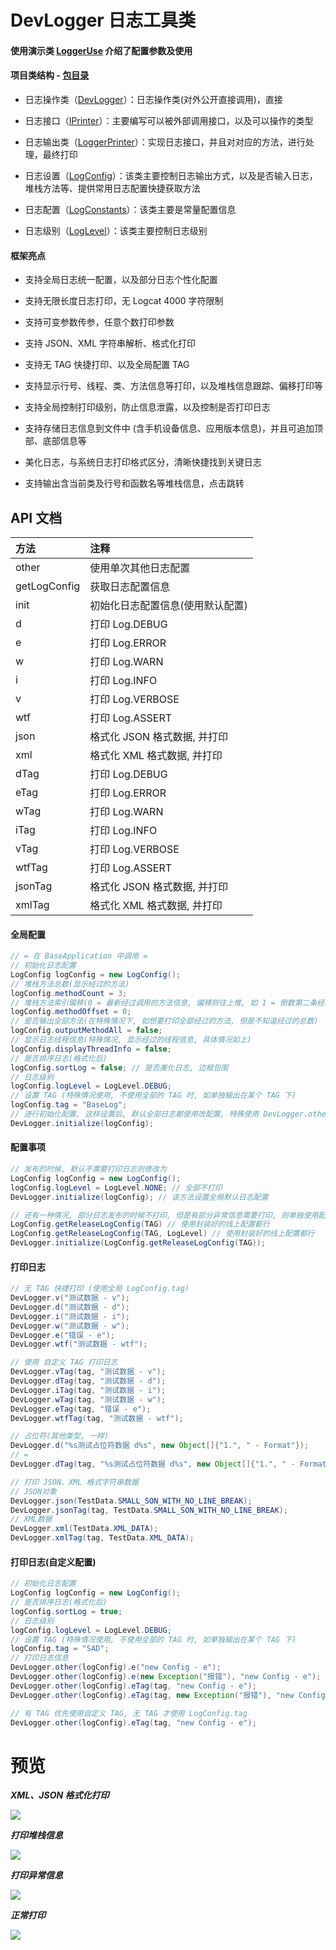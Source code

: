 # DevLogger 日志工具类

#### 使用演示类 [LoggerUse][LoggerUse] 介绍了配置参数及使用

#### 项目类结构 - [包目录][包目录]

* 日志操作类（[DevLogger][DevLogger]）：日志操作类(对外公开直接调用)，直接

* 日志接口（[IPrinter][IPrinter]）：主要编写可以被外部调用接口，以及可以操作的类型

* 日志输出类（[LoggerPrinter][LoggerPrinter]）：实现日志接口，并且对对应的方法，进行处理，最终打印

* 日志设置（[LogConfig][LogConfig]）：该类主要控制日志输出方式，以及是否输入日志，堆栈方法等、提供常用日志配置快捷获取方法

* 日志配置（[LogConstants][LogConstants]）：该类主要是常量配置信息

* 日志级别（[LogLevel][LogLevel]）：该类主要控制日志级别


#### 框架亮点

* 支持全局日志统一配置，以及部分日志个性化配置

* 支持无限长度日志打印，无 Logcat 4000 字符限制

* 支持可变参数传参，任意个数打印参数

* 支持 JSON、XML 字符串解析、格式化打印

* 支持无 TAG 快捷打印、以及全局配置 TAG

* 支持显示行号、线程、类、方法信息等打印，以及堆栈信息跟踪、偏移打印等

* 支持全局控制打印级别，防止信息泄露，以及控制是否打印日志

* 支持存储日志信息到文件中 (含手机设备信息、应用版本信息)，并且可追加顶部、底部信息等

* 美化日志，与系统日志打印格式区分，清晰快捷找到关键日志

* 支持输出含当前类及行号和函数名等堆栈信息，点击跳转


## API 文档

| 方法 | 注释 |
| :- | :- |
| other | 使用单次其他日志配置 |
| getLogConfig | 获取日志配置信息 |
| init | 初始化日志配置信息(使用默认配置) |
| d | 打印 Log.DEBUG |
| e | 打印 Log.ERROR |
| w | 打印 Log.WARN |
| i | 打印 Log.INFO |
| v | 打印 Log.VERBOSE |
| wtf | 打印 Log.ASSERT |
| json | 格式化 JSON 格式数据, 并打印 |
| xml | 格式化 XML 格式数据, 并打印 |
| dTag | 打印 Log.DEBUG |
| eTag | 打印 Log.ERROR |
| wTag | 打印 Log.WARN |
| iTag | 打印 Log.INFO |
| vTag | 打印 Log.VERBOSE |
| wtfTag | 打印 Log.ASSERT |
| jsonTag | 格式化 JSON 格式数据, 并打印 |
| xmlTag | 格式化 XML 格式数据, 并打印 |


#### 全局配置

```java
// = 在 BaseApplication 中调用 =
// 初始化日志配置
LogConfig logConfig = new LogConfig();
// 堆栈方法总数(显示经过的方法)
logConfig.methodCount = 3;
// 堆栈方法索引偏移(0 = 最新经过调用的方法信息, 偏移则往上推, 如 1 = 倒数第二条经过调用的方法信息)
logConfig.methodOffset = 0;
// 是否输出全部方法(在特殊情况下, 如想要打印全部经过的方法, 但是不知道经过的总数)
logConfig.outputMethodAll = false;
// 显示日志线程信息(特殊情况, 显示经过的线程信息, 具体情况如上)
logConfig.displayThreadInfo = false;
// 是否排序日志(格式化后)
logConfig.sortLog = false; // 是否美化日志, 边框包围
// 日志级别
logConfig.logLevel = LogLevel.DEBUG;
// 设置 TAG (特殊情况使用, 不使用全部的 TAG 时, 如单独输出在某个 TAG 下)
logConfig.tag = "BaseLog";
// 进行初始化配置, 这样设置后, 默认全部日志都使用改配置, 特殊使用 DevLogger.other(config).d(xxx);
DevLogger.initialize(logConfig);
```


#### 配置事项
```java
// 发布的时候, 默认不需要打印日志则修改为
LogConfig logConfig = new LogConfig();
logConfig.logLevel = LogLevel.NONE; // 全部不打印
DevLogger.initialize(logConfig); // 该方法设置全局默认日志配置

// 还有一种情况, 部分日志发布的时候不打印, 但是有部分异常信息需要打印, 则单独使用配置
LogConfig.getReleaseLogConfig(TAG) // 使用封装好的线上配置都行
LogConfig.getReleaseLogConfig(TAG, LogLevel) // 使用封装好的线上配置都行
DevLogger.initialize(LogConfig.getReleaseLogConfig(TAG));
```


#### 打印日志
```java
// 无 TAG 快捷打印 (使用全局 LogConfig.tag)
DevLogger.v("测试数据 - v");
DevLogger.d("测试数据 - d");
DevLogger.i("测试数据 - i");
DevLogger.w("测试数据 - w");
DevLogger.e("错误 - e");
DevLogger.wtf("测试数据 - wtf");

// 使用 自定义 TAG 打印日志
DevLogger.vTag(tag, "测试数据 - v");
DevLogger.dTag(tag, "测试数据 - d");
DevLogger.iTag(tag, "测试数据 - i");
DevLogger.wTag(tag, "测试数据 - w");
DevLogger.eTag(tag, "错误 - e");
DevLogger.wtfTag(tag, "测试数据 - wtf");

// 占位符(其他类型, 一样)
DevLogger.d("%s测试占位符数据 d%s", new Object[]{"1.", " - Format"});
// =
DevLogger.dTag(tag, "%s测试占位符数据 d%s", new Object[]{"1.", " - Format"});

// 打印 JSON、XML 格式字符串数据
// JSON对象
DevLogger.json(TestData.SMALL_SON_WITH_NO_LINE_BREAK);
DevLogger.jsonTag(tag, TestData.SMALL_SON_WITH_NO_LINE_BREAK);
// XML数据
DevLogger.xml(TestData.XML_DATA);
DevLogger.xmlTag(tag, TestData.XML_DATA);
```


#### 打印日志(自定义配置)
```java
// 初始化日志配置
LogConfig logConfig = new LogConfig();
// 是否排序日志(格式化后)
logConfig.sortLog = true;
// 日志级别
logConfig.logLevel = LogLevel.DEBUG;
// 设置 TAG (特殊情况使用, 不使用全部的 TAG 时, 如单独输出在某个 TAG 下)
logConfig.tag = "SAD";
// 打印日志信息
DevLogger.other(logConfig).e("new Config - e");
DevLogger.other(logConfig).e(new Exception("报错"), "new Config - e");
DevLogger.other(logConfig).eTag(tag, "new Config - e");
DevLogger.other(logConfig).eTag(tag, new Exception("报错"), "new Config - e");

// 有 TAG 优先使用自定义 TAG, 无 TAG 才使用 LogConfig.tag 
DevLogger.other(logConfig).eTag(tag, "new Config - e");
```


# 预览

***XML、JSON 格式化打印***

![][log_xml_json_png]

***打印堆栈信息***

![][log_default_png]

***打印异常信息***

![][log_error_png]

***正常打印***

![][log_other_png]





[LoggerUse]: https://github.com/afkT/DevUtils/blob/master/application/DevUtilsApp/src/main/java/utils_use/logger/LoggerUse.java
[包目录]: https://github.com/afkT/DevUtils/blob/master/lib/DevApp/src/main/java/dev/utils/app/logger
[DevLogger]: https://github.com/afkT/DevUtils/blob/master/lib/DevApp/src/main/java/dev/utils/app/logger/DevLogger.java
[IPrinter]: https://github.com/afkT/DevUtils/blob/master/lib/DevApp/src/main/java/dev/utils/app/logger/IPrinter.java
[LoggerPrinter]: https://github.com/afkT/DevUtils/blob/master/lib/DevApp/src/main/java/dev/utils/app/logger/LoggerPrinter.java
[LogConfig]: https://github.com/afkT/DevUtils/blob/master/lib/DevApp/src/main/java/dev/utils/app/logger/LogConfig.java
[LogConstants]: https://github.com/afkT/DevUtils/blob/master/lib/DevApp/src/main/java/dev/utils/app/logger/LogConstants.java
[LogLevel]: https://github.com/afkT/DevUtils/blob/master/lib/DevApp/src/main/java/dev/utils/app/logger/LogLevel.java
[log_xml_json_png]: https://github.com/afkT/DevUtils/blob/master/lib/DevApp/utils_readme/logger/log_xml_json.png
[log_default_png]: https://github.com/afkT/DevUtils/blob/master/lib/DevApp/utils_readme/logger/log_default.png
[log_error_png]: https://github.com/afkT/DevUtils/blob/master/lib/DevApp/utils_readme/logger/log_error.png
[log_other_png]: https://github.com/afkT/DevUtils/blob/master/lib/DevApp/utils_readme/logger/log_other.png